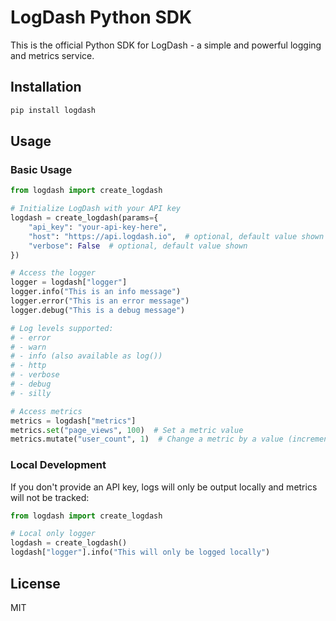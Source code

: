 # LogDash Python SDK

This is the official Python SDK for LogDash - a simple and powerful logging and metrics service.

## Installation

```bash
pip install logdash
```

## Usage

### Basic Usage

```python
from logdash import create_logdash

# Initialize LogDash with your API key
logdash = create_logdash(params={
    "api_key": "your-api-key-here",
    "host": "https://api.logdash.io",  # optional, default value shown
    "verbose": False  # optional, default value shown
})

# Access the logger
logger = logdash["logger"]
logger.info("This is an info message")
logger.error("This is an error message")
logger.debug("This is a debug message")

# Log levels supported:
# - error
# - warn
# - info (also available as log())
# - http
# - verbose
# - debug
# - silly

# Access metrics
metrics = logdash["metrics"]
metrics.set("page_views", 100)  # Set a metric value
metrics.mutate("user_count", 1)  # Change a metric by a value (increment/decrement)
```

### Local Development

If you don't provide an API key, logs will only be output locally and metrics will not be tracked:

```python
from logdash import create_logdash

# Local only logger
logdash = create_logdash()
logdash["logger"].info("This will only be logged locally")
```

## License

MIT
